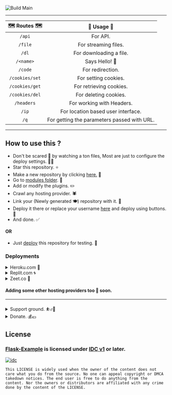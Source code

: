 ![Build Main](https://github.com/masmix/flask-demo/actions/workflows/docker_build_push.yml/badge.svg)

---
| 🗺 Routes 🗺 | 🚧 Usage 🚧 | 
| :-: | :-: |
| `/api` | For API. |
| `/file` | For streaming files. |
| `/dl` | For downloading a file. |
| `/<name>` | Says Hello! 🤚 |
| `/code` | For redirection. |
| `/cookies/set` | For setting cookies. |
| `/cookies/get` | For retrieving cookies. |
| `/cookies/del` | For deleting cookies. |
| `/headers` | For working with Headers. |
| `/ip` | For location based user interface. |
| `/q` | For getting the parameters passed with URL. |

---
## How to use this ? 
- Don't be scared 😬 by watching a ton files, Most are just to configure the deploy settings. 🏋️‍♂️
- Star this repository. ⭐️
- Make a new repository by clicking [here.](https://github.com/jainamoswal/Flask-Example/generate) 👲
- Go to [modules folder](modules). 📂
- Add or modify the plugins. ✏️
- Crawl any hosting provider. 🕷
- Link your (Newly generated 🍽) repository with it. 🔗
- Deploy it there or replace your username [here](#deployments) and deploy using buttons. 🚀 
- And done. ✅

#### OR 
- Just [deploy](#deployments) this repository for testing. 🧪

### Deployments



<details><summary>Heroku.com 🚀</summary>
<br>

[![Deploy](https://www.herokucdn.com/deploy/button.svg)](https://heroku.com/deploy?template=https://github.com/jainamoswal/Flask-Example)
</details>
 
<details><summary>Replit.com 🌀</summary>
<br>

[![Run on Repl.it](https://repl.it/badge/github/jainamoswal/Flask-Example)](https://repl.it/github/jainamoswal/Flask-Example)
</details>

<details><summary>Zeet.co 💪</summary>
<br>
 
[![Deploy](https://deploy.zeet.co/Flask-Example.svg)](https://deploy.zeet.co?url=https://github.com/jainamoswal/Flask-Example)
</details>

#### Adding some other hosting providers too 🤧 soon.




---

<details>
<summary>Support ground. ⛹️‍♂️🤝</summary>
<br>  
  
- [![Channel](https://img.shields.io/badge/Telegram-Channel-green?style=for-the-badge&logo=telegram)](https://t.me/J_projects)
- [![Support](https://img.shields.io/badge/Telegram-Group-green?style=for-the-badge&logo=telegram)](https://t.me/J_projects_chat)
</details>



<details>
<summary>Donate. 💰💷</summary>
<br>  
  
[![ko-fi](https://ko-fi.com/img/githubbutton_sm.svg)](https://ko-fi.com/jainamoswal) 
[![paypal](https://www.paypalobjects.com/webstatic/en_AU/i/buttons/btn_paywith_primary_s.png)](https://paypal.me/joswal105)
</details>



## License 
### [Flask-Example](https://github.com/jainamoswal/Flask-Example) is licensed under [IDC v1](https://github.com/jainamoswal/idc) or later.
[![idc](https://telegra.ph/file/e52d9b970e6967b3d6b6a.png)](https://github.com/jainamoswal/idc)

`This LICENSE is widely used when the owner of the content does not care what you do from the source.
No one can appeal copyright or DMCA takedown notices. The end user is free to do anything from the content. Nor the owners or distributors are affiliated with any crime done by the content of the LICENSE. `
